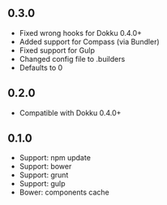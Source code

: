 0.3.0
---
* Fixed wrong hooks for Dokku 0.4.0+
* Added support for Compass (via Bundler)
* Fixed support for Gulp
* Changed config file to .builders
* Defaults to 0

0.2.0
---
* Compatible with Dokku 0.4.0+

0.1.0
---
* Support: npm update
* Support: bower
* Support: grunt
* Support: gulp
* Bower: components cache